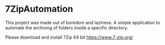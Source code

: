 # 7ZipAutomation
This project was made out of boredom and laziness. A simple application to automate the archiving of folders inside a specific directory.

Please download and install 7Zip 64 bit 
https://www.7-zip.org/

